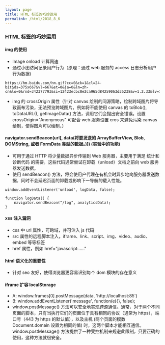 ```yaml
---
layout: page
title: HTML 标签的巧妙运用
permalink: /html/2018_8_6
---
```


### HTML 标签的巧妙运用

#### img 的使用

- Image onload 计算网速
- 通过小图访问记录用户行为（原理：通过 web 服务的 access 日志分析用户行为数据)

```
https://hm.baidu.com/hm.gif?cc=0&ck=1&cl=24-bit&ds=375x667&vl=667&et=0&ja=0&ln=zh-cn&lo=0&rnd=342377793&si=12423ecbc0e2ca965d84259063d35238&v=1.2.33&lv=1&ct=!!&tt=%E7%99%BE%E5%BA%A6%E4%B8%80%E4%B8%8B&sn=52245
```

- img 的 crossOrigin 属性（针对 canvas 绘制的同源策略，绘制跨域图片将导致画布污染，无法预览跨域图片，例如将不能使用 canvas 的 toBlob(), toDataURL(), getImageData() 方法，调用它们会抛出安全错误。设置 crossOrigin="Anonymous" 可配合 web 服务设置 cros 来避免污染 canvas 绘制，使得图片可以绘制，）

#### navigator.sendBeacon(url[, data(将要发送的 ArrayBufferView, Blob, DOMString, 或者 FormData 类型的数据。)]) (实验中的功能)

- 可用于通过 HTTP 将少量数据异步传输到 Web 服务器，主要用于满足 统计和诊断代码 的需要，这些代码通常尝试在卸载（unload）文档之前向 web 服务器发送数据。
- 使用 sendBeacon() 方法，将会使用户代理在有机会时异步地向服务器发送数据，同时不会延迟页面的卸载或影响下一导航的载入性能。

```
window.addEventListener('unload', logData, false);

function logData() {
    navigator.sendBeacon("/log", analyticsData);
}
```

#### xss 注入漏洞

- css 中 url 属性，可跨域，并可注入 js 代码
- src 属性的远程脚本注入，iframe、link、script、img、video、audio、embed 等等标签
- href 属性，例如 href="javascript:....."

#### html 语义化的重要性

- 针对 seo 友好，使得浏览器更容易识别每个 dom 模块的存在意义

#### iframe 扩容 localStorage

- A: window.frames[0].postMessage(data, 'http://localhost:85')
- B: window.addEventListener('message', function(e){}, false);
- window.postMessage() 方法可以安全地实现跨源通信。通常，对于两个不同页面的脚本，只有当执行它们的页面位于具有相同的协议（通常为 https），端口号（443 为 https 的默认值），以及主机 (两个页面的模数 Document.domain 设置为相同的值) 时，这两个脚本才能相互通信。window.postMessage() 方法提供了一种受控机制来规避此限制，只要正确的使用，这种方法就很安全。
